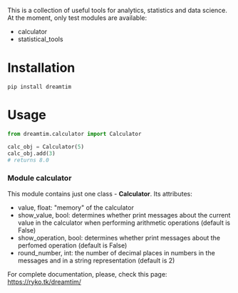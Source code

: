 This is a collection of useful tools for analytics, statistics and data science. At the moment, only test modules are available:
- calculator
- statistical_tools

# Installation

```
pip install dreamtim
```

# Usage

```python
from dreamtim.calculator import Calculator

calc_obj = Calculator(5)
calc_obj.add(3)
# returns 8.0
```

### Module calculator

This module contains just one class - **Calculator**. Its attributes:
- value, float: "memory" of the calculator
- show_value, bool: determines whether print messages about the current value in the calculator when performing arithmetic operations (default is False)
- show_operation, bool: determines whether print messages about the perfomed operation (default is False)
- round_number, int: the number of decimal places in numbers in the messages and in a string representation (default is 2)

For complete documentation, please, check this page:
https://ryko.tk/dreamtim/
